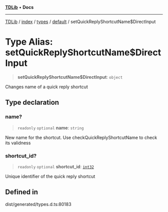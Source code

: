 [**TDLib**](../../../../../../README.md) • **Docs**

***

[TDLib](../../../../../../modules.md) / [index](../../../../../README.md) / [types](../../../README.md) / [default](../README.md) / setQuickReplyShortcutName$DirectInput

# Type Alias: setQuickReplyShortcutName$DirectInput

> **setQuickReplyShortcutName$DirectInput**: `object`

Changes name of a quick reply shortcut

## Type declaration

### name?

> `readonly` `optional` **name**: `string`

New name for the shortcut. Use checkQuickReplyShortcutName to check its validness

### shortcut\_id?

> `readonly` `optional` **shortcut\_id**: [`int32`](int32-1.md)

Unique identifier of the quick reply shortcut

## Defined in

dist/generated/types.d.ts:80183
